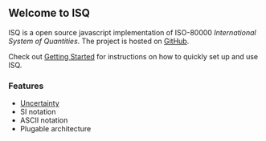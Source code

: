 Welcome to ISQ
--------------

ISQ is a open source javascript implementation of ISO-80000 *International System of Quantities*.  The project is hosted on [GitHub](https://github.com/richardschneider/isq).

Check out [Getting Started](gettingStarted) for instructions on how to quickly set up and use ISQ.

### Features
* [Uncertainty](uncertainty.md)
* SI notation
* ASCII notation
* Plugable architecture

